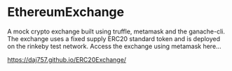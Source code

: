 # EthereumExchange

A mock crypto exchange built using truffle, metamask and the ganache-cli. The exchange uses a fixed supply ERC20 standard token and is deployed on the rinkeby test network. Access the exchange using metamask here...

https://daj757.github.io/ERC20Exchange/
